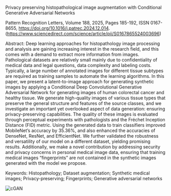 Privacy preserving histopathological image augmentation with Conditional Generative Adversarial Networks

Pattern Recognition Letters, Volume 188, 2025, Pages 185-192, ISSN 0167-8655, https://doi.org/10.1016/j.patrec.2024.12.014.
(https://www.sciencedirect.com/science/article/pii/S0167865524003696)


Abstract: Deep learning approaches for histopathology image processing and analysis are gaining increasing interest in the research field, and this comes with a demand to extract more information from images. Pathological datasets are relatively small mainly due to confidentiality of medical data and legal questions, data complexity and labeling costs. Typically, a large number of annotated images for different tissue subtypes are required as training samples to automate the learning algorithms. In this paper, we present a latent-to-image approach for generating synthetic images by applying a Conditional Deep Convolutional Generative Adversarial Network for generating images of human colorectal cancer and healthy tissue. We generate high-quality images of various tissue types that preserve the general structure and features of the source classes, and we investigate an important yet overlooked aspect of data generation: ensuring privacy-preserving capabilities. The quality of these images is evaluated through perceptual experiments with pathologists and the Fréchet Inception Distance (FID) metric. Using the generated data to train classifiers improved MobileNet’s accuracy by 35.36%, and also enhanced the accuracies of DenseNet, ResNet, and EfficientNet. We further validated the robustness and versatility of our model on a different dataset, yielding promising results. Additionally, we make a novel contribution by addressing security and privacy concerns in personal medical image data, ensuring that training medical images “fingerprints” are not contained in the synthetic images generated with the model we propose.

Keywords: Histopathology; Dataset augmentation; Synthetic medical images; Privacy-preserving; Fingerprints; Generative adversarial networks

![cGAN](https://user-images.githubusercontent.com/92714719/200405358-39a5e0fd-d14c-465c-bb47-7167b9180167.png)


